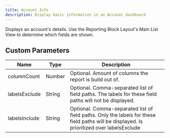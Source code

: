 ```yaml
---
title: Account Info
description: Display basic information in an Account dashboard
---
```


Displays an account's details. Use the Reporting Block Layout's Main List View to determine which fields are shown.

## Custom Parameters

| Name                | Type  | Description |
|---------------------|-------|-------------|
| columnCount         | Number | Optional. Amount of columns the report is build out of. |
| labelsExclude       | String | Optional. Comma-separated list of field paths. The labels for these field paths will not be displayed. |
| labelsInclude       | String | Optional. Comma-separated list of field paths. Only the labels for these field paths will be displayed. Is prioritized over labelsExclude |
